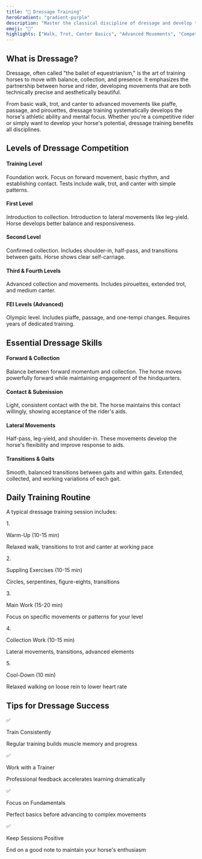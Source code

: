 ```yaml
---
title: "🎪 Dressage Training"
heroGradient: "gradient-purple"
description: "Master the classical discipline of dressage and develop the perfect partnership with your horse through collection, balance, and precision movements."
emoji: "🎪"
highlights: ["Walk, Trot, Canter Basics", "Advanced Movements", "Competition Prep"]
---
```




<div class="mb-12">
<h2 class="font-playfair text-3xl font-bold mb-6 text-gray-900">What is Dressage?</h2>
<p class="text-gray-700 text-lg leading-relaxed mb-4">
Dressage, often called "the ballet of equestrianism," is the art of training horses to move with balance, collection, and presence. It emphasizes the partnership between horse and rider, developing movements that are both technically precise and aesthetically beautiful.
</p>
<p class="text-gray-700 text-lg leading-relaxed">
From basic walk, trot, and canter to advanced movements like piaffe, passage, and pirouettes, dressage training systematically develops the horse's athletic ability and mental focus. Whether you're a competitive rider or simply want to develop your horse's potential, dressage training benefits all disciplines.
</p>
<div class="mb-12">
<h2 class="font-playfair text-3xl font-bold mb-6 text-gray-900">Levels of Dressage Competition</h2>
<div class="space-y-4">
<div class="bg-purple-50 rounded-lg p-6 border-l-4 border-purple-500">
<h4 class="font-semibold text-gray-900 mb-2">Training Level</h4>
<p class="text-gray-700">Foundation work. Focus on forward movement, basic rhythm, and establishing contact. Tests include walk, trot, and canter with simple patterns.</p>
</div>
<div class="bg-purple-50 rounded-lg p-6 border-l-4 border-purple-500">
<h4 class="font-semibold text-gray-900 mb-2">First Level</h4>
<p class="text-gray-700">Introduction to collection. Introduction to lateral movements like leg-yield. Horse develops better balance and responsiveness.</p>
</div>
<div class="bg-purple-50 rounded-lg p-6 border-l-4 border-purple-500">
<h4 class="font-semibold text-gray-900 mb-2">Second Level</h4>
<p class="text-gray-700">Confirmed collection. Includes shoulder-in, half-pass, and transitions between gaits. Horse shows clear self-carriage.</p>
</div>
<div class="bg-purple-50 rounded-lg p-6 border-l-4 border-purple-500">
<h4 class="font-semibold text-gray-900 mb-2">Third & Fourth Levels</h4>
<p class="text-gray-700">Advanced collection and movements. Includes pirouettes, extended trot, and medium canter.</p>
</div>
<div class="bg-purple-50 rounded-lg p-6 border-l-4 border-purple-500">
<h4 class="font-semibold text-gray-900 mb-2">FEI Levels (Advanced)</h4>
<p class="text-gray-700">Olympic level. Includes piaffe, passage, and one-tempi changes. Requires years of dedicated training.</p>
</div>
</div>
</div>

<div class="mb-12">
<h2 class="font-playfair text-3xl font-bold mb-6 text-gray-900">Essential Dressage Skills</h2>
<div class="grid md:grid-cols-2 gap-6">
<div class="bg-purple-50 rounded-lg p-6 border border-purple-200">
<h4 class="font-semibold text-gray-900 mb-3">Forward & Collection</h4>
<p class="text-gray-700">Balance between forward momentum and collection. The horse moves powerfully forward while maintaining engagement of the hindquarters.</p>
</div>
<div class="bg-purple-50 rounded-lg p-6 border border-purple-200">
<h4 class="font-semibold text-gray-900 mb-3">Contact & Submission</h4>
<p class="text-gray-700">Light, consistent contact with the bit. The horse maintains this contact willingly, showing acceptance of the rider's aids.</p>
</div>
<div class="bg-purple-50 rounded-lg p-6 border border-purple-200">
<h4 class="font-semibold text-gray-900 mb-3">Lateral Movements</h4>
<p class="text-gray-700">Half-pass, leg-yield, and shoulder-in. These movements develop the horse's flexibility and improve response to aids.</p>
</div>
<div class="bg-purple-50 rounded-lg p-6 border border-purple-200">
<h4 class="font-semibold text-gray-900 mb-3">Transitions & Gaits</h4>
<p class="text-gray-700">Smooth, balanced transitions between gaits and within gaits. Extended, collected, and working variations of each gait.</p>
</div>
</div>
</div>

<div class="mb-12">
<h2 class="font-playfair text-3xl font-bold mb-6 text-gray-900">Daily Training Routine</h2>
<div class="bg-blue-50 rounded-lg p-8 border border-blue-200">
<p class="text-gray-700 mb-6 font-semibold">A typical dressage training session includes:</p>
<div class="space-y-4">
<div class="flex gap-3">
<span class="text-purple-600 font-bold">1.</span>
<div>
<p class="font-semibold text-gray-900">Warm-Up (10-15 min)</p>
<p class="text-gray-700 text-sm">Relaxed walk, transitions to trot and canter at working pace</p>
</div>
</div>
<div class="flex gap-3">
<span class="text-purple-600 font-bold">2.</span>
<div>
<p class="font-semibold text-gray-900">Suppling Exercises (10-15 min)</p>
<p class="text-gray-700 text-sm">Circles, serpentines, figure-eights, transitions</p>
</div>
</div>
<div class="flex gap-3">
<span class="text-purple-600 font-bold">3.</span>
<div>
<p class="font-semibold text-gray-900">Main Work (15-20 min)</p>
<p class="text-gray-700 text-sm">Focus on specific movements or patterns for your level</p>
</div>
</div>
<div class="flex gap-3">
<span class="text-purple-600 font-bold">4.</span>
<div>
<p class="font-semibold text-gray-900">Collection Work (10-15 min)</p>
<p class="text-gray-700 text-sm">Lateral movements, transitions, advanced elements</p>
</div>
</div>
<div class="flex gap-3">
<span class="text-purple-600 font-bold">5.</span>
<div>
<p class="font-semibold text-gray-900">Cool-Down (10 min)</p>
<p class="text-gray-700 text-sm">Relaxed walking on loose rein to lower heart rate</p>
</div>
</div>
</div>
</div>
</div>

<div class="mb-12">
<h2 class="font-playfair text-3xl font-bold mb-6 text-gray-900">Tips for Dressage Success</h2>
<div class="grid md:grid-cols-2 gap-4">
<div class="flex gap-3">
<span class="text-2xl">✅</span>
<div>
<p class="font-semibold text-gray-900">Train Consistently</p>
<p class="text-gray-600 text-sm">Regular training builds muscle memory and progress</p>
</div>
</div>
<div class="flex gap-3">
<span class="text-2xl">✅</span>
<div>
<p class="font-semibold text-gray-900">Work with a Trainer</p>
<p class="text-gray-600 text-sm">Professional feedback accelerates learning dramatically</p>
</div>
</div>
<div class="flex gap-3">
<span class="text-2xl">✅</span>
<div>
<p class="font-semibold text-gray-900">Focus on Fundamentals</p>
<p class="text-gray-600 text-sm">Perfect basics before advancing to complex movements</p>
</div>
</div>
<div class="flex gap-3">
<span class="text-2xl">✅</span>
<div>
<p class="font-semibold text-gray-900">Keep Sessions Positive</p>
<p class="text-gray-600 text-sm">End on a good note to maintain your horse's enthusiasm</p>
</div>
</div>
</div>
</div>
